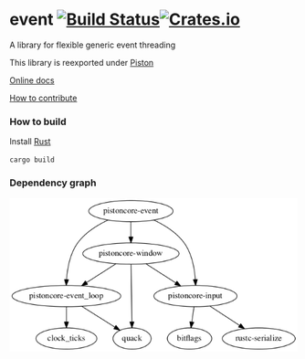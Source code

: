 # event [![Build Status](https://travis-ci.org/PistonDevelopers/piston.svg)](https://travis-ci.org/PistonDevelopers/piston)[![Crates.io](https://img.shields.io/crates/v/piston.svg?style=flat-square)](https://crates.io/crates/piston)

A library for flexible generic event threading

This library is reexported under [Piston](https://github.com/pistondevelopers/piston)

[Online docs](http://docs.piston.rs/piston/piston/event/index.html)

[How to contribute](https://github.com/PistonDevelopers/piston/blob/master/CONTRIBUTING.md)

### How to build

Install [Rust](http://www.rust-lang.org/)

`cargo build`

### Dependency graph

![event](./Cargo.png)

